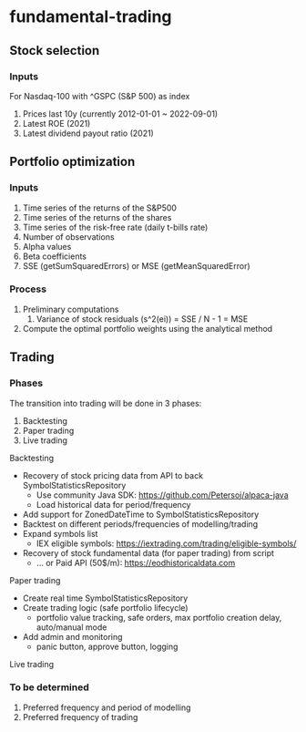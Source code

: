 # fundamental-trading
## Stock selection
### Inputs
For Nasdaq-100 with ^GSPC (S&P 500) as index
1. Prices last 10y (currently 2012-01-01 ~ 2022-09-01)
2. Latest ROE (2021)
3. Latest dividend payout ratio (2021)

## Portfolio optimization
### Inputs
1. Time series of the returns of the S&P500
2. Time series of the returns of the shares
3. Time series of the risk-free rate (daily t-bills rate)
4. Number of observations
5. Alpha values
6. Beta coefficients
7. SSE (getSumSquaredErrors) or MSE (getMeanSquaredError)

### Process
1. Preliminary computations
   1. Variance of stock residuals (s^2(ei)) = SSE / N - 1 = MSE
2. Compute the optimal portfolio weights using the analytical method

## Trading
### Phases
The transition into trading will be done in 3 phases:
1. Backtesting
2. Paper trading
3. Live trading

Backtesting
- Recovery of stock pricing data from API to back SymbolStatisticsRepository
  - Use community Java SDK: https://github.com/Petersoj/alpaca-java
  - Load historical data for period/frequency
- Add support for ZonedDateTime to SymbolStatisticsRepository
- Backtest on different periods/frequencies of modelling/trading
- Expand symbols list
    - IEX eligible symbols: https://iextrading.com/trading/eligible-symbols/
- Recovery of stock fundamental data (for paper trading) from script
    - ... or Paid API (50$/m): https://eodhistoricaldata.com

Paper trading
- Create real time SymbolStatisticsRepository
- Create trading logic (safe portfolio lifecycle)
  - portfolio value tracking, safe orders, max portfolio creation delay, auto/manual mode
- Add admin and monitoring
  - panic button, approve button, logging

Live trading

### To be determined
1. Preferred frequency and period of modelling
2. Preferred frequency of trading